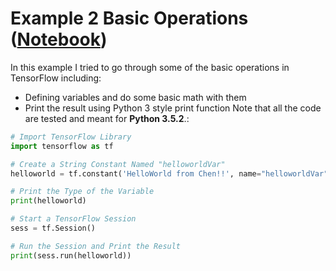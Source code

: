 # Example 2 Basic Operations ([Notebook](https://github.com/chenchen2015/TensorFlowLearning/blob/master/Notebooks/Exp1_1.ipynb))
In this example I tried to go through some of the basic operations in TensorFlow including:
- Defining variables and do some basic math with them
- Print the result using Python 3 style print function
Note that all the code are tested and meant for **Python 3.5.2**.:
```python
# Import TensorFlow Library
import tensorflow as tf

# Create a String Constant Named "helloworldVar"
helloworld = tf.constant('HelloWorld from Chen!!', name="helloworldVar") 

# Print the Type of the Variable
print(helloworld)

# Start a TensorFlow Session
sess = tf.Session()

# Run the Session and Print the Result
print(sess.run(helloworld))
```

